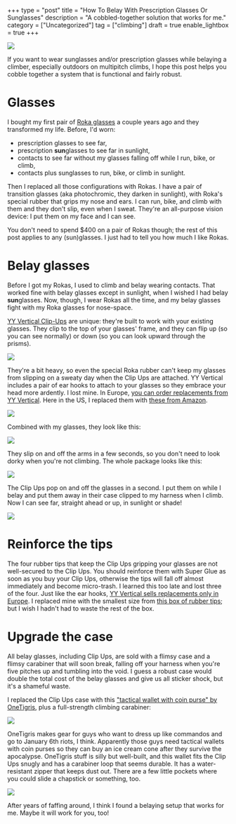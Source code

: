 +++
type = "post"
title = "How To Belay With Prescription Glasses Or Sunglasses"
description = "A cobbled-together solution that works for me."
category = ["Uncategorized"]
tag = ["climbing"]
draft = true
enable_lightbox = true
+++

![](flipped-down.png)

If you want to wear sunglasses and/or prescription glasses while belaying a climber, especially outdoors on multipitch climbs, I hope this post helps you cobble together a system that is functional and fairly robust.

# Glasses

I bought my first pair of [Roka glasses](https://www.roka.com/) a couple years ago and they transformed my life. Before, I'd worn:
* prescription glasses to see far,
* prescription **sun**glasses to see far in sunlight,
* contacts to see far without my glasses falling off while I run, bike, or climb,
* contacts plus sunglasses to run, bike, or climb in sunlight.

Then I replaced all those configurations with Rokas. I have a pair of transition glasses (aka photochromic, they darken in sunlight), with Roka's special rubber that grips my nose and ears. I can run, bike, and climb with them and they don't slip, even when I sweat. They're an all-purpose vision device: I put them on my face and I can see.

You don't need to spend $400 on a pair of Rokas though; the rest of this post applies to any (sun)glasses. I just had to tell you how much I like Rokas. 

# Belay glasses

Before I got my Rokas, I used to climb and belay wearing contacts. That worked fine with belay glasses except in sunlight, when I wished I had belay **sun**glasses. Now, though, I wear Rokas all the time, and my belay glasses fight with my Roka glasses for nose-space.

[YY Vertical Clip-Ups](https://www.yyvertical.com/en/products/lunettes-dassurage-clip-up) are unique: they're built to work with your existing glasses. They clip to the top of your glasses' frame, and they can flip up (so you can see normally) or down (so you can look upward through the prisms).

![](clipup.png)

They're a bit heavy, so even the special Roka rubber can't keep my glasses from slipping on a sweaty day when the Clip Ups are attached. YY Vertical includes a pair of ear hooks to attach to your glasses so they embrace your head more ardently. I lost mine. In Europe, [you can order replacements from YY Vertical](https://www.yyvertical.com/en/products/kit-monture?variant=40213731147864). Here in the US, I replaced them with [these from Amazon](https://www.amazon.com/dp/B00DQOLADS).

![](earhooks.png)

Combined with my glasses, they look like this:

![](glasses-with-hooks.png)

They slip on and off the arms in a few seconds, so you don't need to look dorky when you're not climbing. The whole package looks like this:

![](glasses-with-clipups.png)

The Clip Ups pop on and off the glasses in a second. I put them on while I belay and put them away in their case clipped to my harness when I climb. Now I can see far, straight ahead or up, in sunlight or shade!

![](flipped-up.png)

# Reinforce the tips

The four rubber tips that keep the Clip Ups gripping your glasses are not well-secured to the Clip Ups. You should reinforce them with Super Glue as soon as you buy your Clip Ups, otherwise the tips will fall off almost immediately and become micro-trash. I learned this too late and lost three of the four. Just like the ear hooks, [YY Vertical sells replacements only in Europe](https://www.yyvertical.com/en/products/kit-monture?variant=40213731147864). I replaced mine with the smallest size from [this box of rubber tips](https://www.amazon.com/dp/B09ZL4RFYX); but I wish I hadn't had to waste the rest of the box.

# Upgrade the case

All belay glasses, including Clip Ups, are sold with a flimsy case and a flimsy carabiner that will soon break, falling off your harness when you're five pitches up and tumbling into the void. I guess a robust case would double the total cost of the belay glasses and give us all sticker shock, but it's a shameful waste.

I replaced the Clip Ups case with this ["tactical wallet with coin purse" by OneTigris](https://tactical.onetigris.com/products/onetigris-tactical-front-pocket-wallet-with-zippers-small-coin-purse), plus a full-strength climbing carabiner:

![](case.png)

OneTigris makes gear for guys who want to dress up like commandos and go to January 6th riots, I think. Apparently those guys need tactical wallets with coin purses so they can buy an ice cream cone after they survive the apocalypse. OneTigris stuff is silly but well-built, and this wallet fits the Clip Ups snugly and has a carabiner loop that seems durable. It has a water-resistant zipper that keeps dust out. There are a few little pockets where you could slide a chapstick or something, too.

![](case-with-clipup.png)

After years of faffing around, I think I found a belaying setup that works for me. Maybe it will work for you, too!
